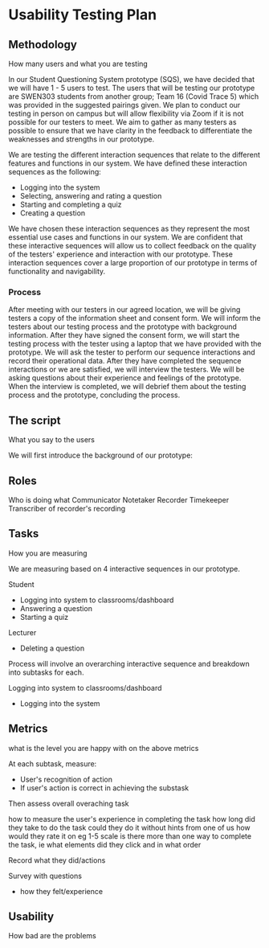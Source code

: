 # Usability Testing Plan

## Methodology
How many users and what you are testing

In our Student Questioning System prototype (SQS), we have decided that we will have 1 - 5 users to test. The users that will be testing our prototype are SWEN303 students from another group; Team 16 (Covid Trace 5) which was provided in the suggested pairings given. We plan to conduct our testing in person on campus but will allow flexibility via Zoom if it is not possible for our testers to meet. We aim to gather as many testers as possible to ensure that we have clarity in the feedback to differentiate the weaknesses and strengths in our prototype.   

We are testing the different interaction sequences that relate to the different features and functions in our system. We have defined these interaction sequences as the following:

- Logging into the system
- Selecting, answering and rating a question
- Starting and completing a quiz
- Creating a question

We have chosen these interaction sequences as they represent the most essential use cases and functions in our system. We are confident that these interactive sequences will allow us to collect feedback on the quality of the testers' experience and interaction with our prototype. These interaction sequences cover a large proportion of our prototype in terms of functionality and navigability.

### Process
After meeting with our testers in our agreed location, we will be giving testers a copy of the information sheet and consent form. We will inform the testers about our testing process and the prototype with background information. After they have signed the consent form, we will start the testing process with the tester using a laptop that we have provided with the prototype. We will ask the tester to perform our sequence interactions and record their operational data. After they have completed the sequence interactions or we are satisfied, we will interview the testers. We will be asking questions about their experience and feelings of the prototype. When the interview is completed, we will debrief them about the testing process and the prototype, concluding the process.

## The script
What you say to the users

We will first introduce the background of our prototype:



## Roles
Who is doing what
Communicator
Notetaker
Recorder
Timekeeper
Transcriber of recorder's recording

## Tasks
How you are measuring

We are measuring based on 4 interactive sequences in our prototype.

Student 

- Logging into system to classrooms/dashboard
- Answering a question
- Starting a quiz

Lecturer
- Deleting a question

Process will involve an overarching interactive sequence and breakdown into subtasks for each.

Logging into system to classrooms/dashboard
- Logging into the system


## Metrics
what is the level you are happy with on the above metrics

At each subtask, measure:

- User's recognition of action
- If user's action is correct in achieving the substask

Then assess overall overaching task


how to measure the user's experience in completing the task
how long did they take to do the task
could they do it without hints from one of us
how would they rate it on eg 1-5 scale
is there more than one way to complete the task, ie what elements did they click and in what order

Record what they did/actions

Survey with questions 
- how they felt/experience

## Usability
How bad are the problems
